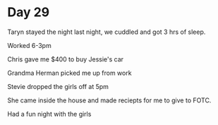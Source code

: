 # Day 29

Taryn stayed the night last night, we cuddled and got 3 hrs of sleep.

Worked 6-3pm

Chris gave me $400 to buy Jessie's car

Grandma Herman picked me up from work

Stevie dropped the girls off at 5pm

She came inside the house and made reciepts for me to give to FOTC.

Had a fun night with the girls